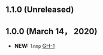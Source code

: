 ## 1.1.0 (Unreleased)
## 1.0.0 (March 14， 2020)

- **NEW:** `lnmp` [GH-1]( https://github.com/terraform-alicloud-modules/terraform-alicloud-lnmp/pull/1)
